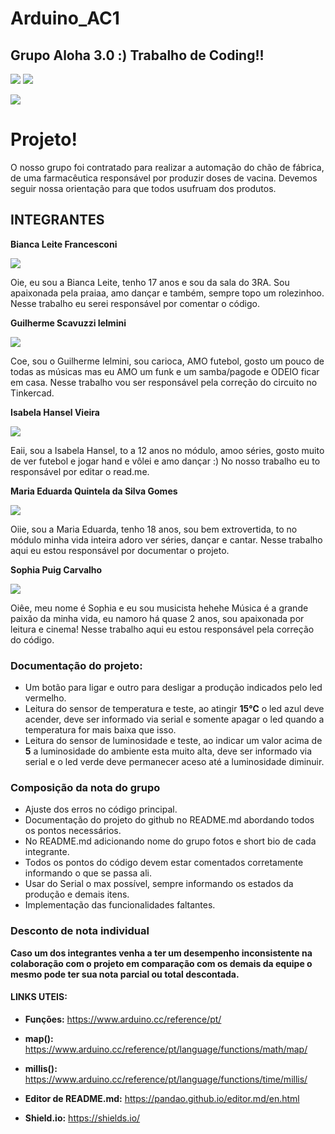 # Arduino_AC1
## Grupo Aloha 3.0 :) Trabalho de Coding!!


![](https://img.shields.io/github/forks/Leoruiz197/Arduino_AC1)
![](https://img.shields.io/github/stars/Leoruiz197/Arduino_AC1)

![](https://github.com/Leoruiz197/Arduino_AC1/blob/main/AC1.png)

# Projeto!

O nosso grupo foi contratado para realizar a automação do chão de fábrica, de uma farmacêutica responsável por produzir doses de vacina.
Devemos seguir nossa orientação para que todos usufruam dos produtos.

## INTEGRANTES
**Bianca Leite Francesconi**

![](https://github.com/Aloha3-0/Arduino_AC1/blob/main/bianca.jpeg)

Oie, eu sou a Bianca Leite, tenho 17 anos e sou da sala do 3RA. Sou apaixonada pela praiaa, amo dançar e também, sempre topo um rolezinhoo. Nesse trabalho eu serei responsável por comentar o código.



**Guilherme Scavuzzi Ielmini**

![](https://github.com/Aloha3-0/Arduino_AC1/blob/main/guilherme.jpeg)

Coe, sou o Guilherme Ielmini, sou carioca, AMO futebol, gosto um pouco de todas as músicas mas eu AMO um funk e um samba/pagode e ODEIO ficar em casa. Nesse trabalho vou ser responsável pela correção do circuito no Tinkercad.



**Isabela Hansel Vieira**

![](https://github.com/Aloha3-0/Arduino_AC1/blob/main/isabela.jpeg)

Eaii, sou a Isabela Hansel, to a 12 anos no módulo, amoo séries, gosto muito de ver futebol e jogar hand e vôlei e amo dançar :) No nosso trabalho eu to responsável por editar o read.me. 



**Maria Eduarda Quintela da Silva Gomes**

![](https://github.com/Aloha3-0/Arduino_AC1/blob/main/mariaeduarda.jpeg)

Oiie, sou a Maria Eduarda, tenho 18 anos, sou bem extrovertida, to no módulo minha vida inteira adoro ver séries, dançar e cantar. Nesse trabalho aqui eu estou responsável por documentar o projeto.



**Sophia Puig Carvalho**

![](https://github.com/Aloha3-0/Arduino_AC1/blob/main/sophia.jpeg)

Oiêe, meu nome é Sophia e eu sou musicista hehehe Música é a grande paixão da minha vida, eu namoro há quase 2 anos, sou apaixonada por leitura e cinema! Nesse trabalho aqui eu estou responsável pela correção do código.




### Documentação do projeto:

- Um botão para ligar e outro para desligar a produção indicados pelo led vermelho.
- Leitura do sensor de temperatura e teste, ao atingir **15℃** o led azul deve acender, deve ser informado via serial e somente apagar o led quando a temperatura for mais baixa que isso.
- Leitura do sensor de luminosidade e teste, ao indicar um valor acima de **5** a luminosidade do ambiente esta muito alta, deve ser informado via serial e o led verde deve permanecer aceso até a luminosidade diminuir.

### Composição da nota do grupo
- Ajuste dos erros no código principal.
- Documentação do projeto do github no README.md abordando todos os pontos necessários.
- No README.md adicionando nome do grupo fotos e short bio de cada integrante.
- Todos os pontos do código devem estar comentados corretamente informando o que se passa ali.
- Usar do Serial o max possível, sempre informando os estados da produção e demais itens.
- Implementação das funcionalidades faltantes.

### Desconto de nota individual

**Caso um dos integrantes venha a ter um desempenho inconsistente na colaboração com o projeto em comparação com os demais da equipe o mesmo pode ter sua nota parcial ou total descontada.**

#### LINKS UTEIS:

- **Funções:** https://www.arduino.cc/reference/pt/
- **map():** https://www.arduino.cc/reference/pt/language/functions/math/map/
- **millis():** https://www.arduino.cc/reference/pt/language/functions/time/millis/

- **Editor de README.md:** https://pandao.github.io/editor.md/en.html
- **Shield.io:** https://shields.io/
